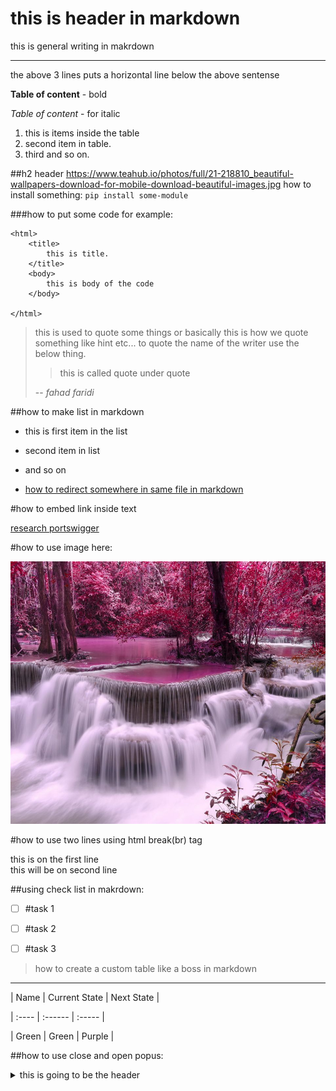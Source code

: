 # this is header in markdown

this is general writing in makrdown

---

the above 3 lines puts a horizontal line below the above sentense

**Table of content** - bold

*Table of content* - for italic

1. this is items inside the table
2. second item in table.
3. third and so on.



##h2 header https://www.teahub.io/photos/full/21-218810_beautiful-wallpapers-download-for-mobile-download-beautiful-images.jpg
 how to install something: `pip install some-module`

###how to put some code for example:

``` 
<html>
	<title>
		this is title.
	</title>
	<body>
		this is body of the code 
	</body>

</html>
```

> this is used to quote some things or basically this is how we quote something like hint etc...
>to quote the name of the writer use the below thing.
>> this is called quote under quote
>
> -- <cite>fahad faridi</cite>

##how to make list in markdown

- this is first item in the list

- second item in list

- and so on

- [how to redirect somewhere in same file in markdown](#this-is-header-in-markdown)



#how to embed link inside text

[research portswigger](#https://portswigger.net/research)

#how to use image here:

![name of the image](./foto.jpg)

#how to use two lines using html break(br) tag

this is on the first line<br>this will be on second line


##using check list in makrdown:

- [ ] #task 1

- [ ] #task 2

- [ ] #task 3




>how to create a custom table like a boss in markdown

---

| Name | Current State | Next State | 

| :---- | :------ | :----- |

| Green | Green | Purple |


##how to use close and open popus:

<details>
	<summary>this is going to be the header</summary>

	this is the body part partially hidden from the main page

</details>



